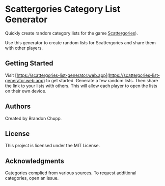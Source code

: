# Scattergories Category List Generator

Quickly create random category lists for the game [Scattergories](https://en.wikipedia.org/wiki/Scattergories)).

Use this generator to create random lists for Scattergories and share them with other players.

## Getting Started

Visit [https://scattergories-list-generator.web.app](https://scattergories-list-generator.web.app) to get started. Generate a few random lists. Then share the link to your lists with others. This will allow each player to open the lists on their own device.

## Authors

Created by Brandon Chupp.

## License
This project is licensed under the MIT License.

## Acknowledgments
Categories complied from various sources. To request additional categories, open an issue.
